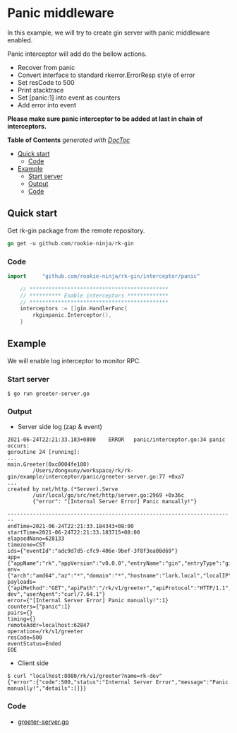 # Panic middleware
In this example, we will try to create gin server with panic middleware enabled.

Panic interceptor will add do the bellow actions.
- Recover from panic
- Convert interface to standard rkerror.ErrorResp style of error
- Set resCode to 500
- Print stacktrace
- Set [panic:1] into event as counters
- Add error into event

**Please make sure panic interceptor to be added at last in chain of interceptors.**

<!-- START doctoc generated TOC please keep comment here to allow auto update -->
<!-- DON'T EDIT THIS SECTION, INSTEAD RE-RUN doctoc TO UPDATE -->
**Table of Contents**  *generated with [DocToc](https://github.com/thlorenz/doctoc)*

- [Quick start](#quick-start)
  - [Code](#code)
- [Example](#example)
  - [Start server](#start-server)
  - [Output](#output)
  - [Code](#code-1)

<!-- END doctoc generated TOC please keep comment here to allow auto update -->

## Quick start
Get rk-gin package from the remote repository.

```go
go get -u github.com/rookie-ninja/rk-gin
```
### Code
```go
import     "github.com/rookie-ninja/rk-gin/interceptor/panic"
```
```go
    // ********************************************
    // ********** Enable interceptors *************
    // ********************************************
    interceptors := []gin.HandlerFunc{
        rkginpanic.Interceptor(),
    }
```

## Example
We will enable log interceptor to monitor RPC.

### Start server
```shell script
$ go run greeter-server.go
```

### Output
- Server side log (zap & event)
```shell script
2021-06-24T22:21:33.183+0800    ERROR   panic/interceptor.go:34 panic occurs:
goroutine 24 [running]:
...
main.Greeter(0xc0004fe100)
        /Users/dongxuny/workspace/rk/rk-gin/example/interceptor/panic/greeter-server.go:77 +0xa7
...
created by net/http.(*Server).Serve
        /usr/local/go/src/net/http/server.go:2969 +0x36c
        {"error": "[Internal Server Error] Panic manually!"}
```
```shell script
------------------------------------------------------------------------
endTime=2021-06-24T22:21:33.184343+08:00
startTime=2021-06-24T22:21:33.183715+08:00
elapsedNano=628133
timezone=CST
ids={"eventId":"adc9d7d5-cfc9-406e-9bef-3f8f3ea08d69"}
app={"appName":"rk","appVersion":"v0.0.0","entryName":"gin","entryType":"gin"}
env={"arch":"amd64","az":"*","domain":"*","hostname":"lark.local","localIP":"10.8.0.2","os":"darwin","realm":"*","region":"*"}
payloads={"apiMethod":"GET","apiPath":"/rk/v1/greeter","apiProtocol":"HTTP/1.1","apiQuery":"name=rk-dev","userAgent":"curl/7.64.1"}
error={"[Internal Server Error] Panic manually!":1}
counters={"panic":1}
pairs={}
timing={}
remoteAddr=localhost:62847
operation=/rk/v1/greeter
resCode=500
eventStatus=Ended
EOE
```
- Client side
```shell script
$ curl "localhost:8080/rk/v1/greeter?name=rk-dev"
{"error":{"code":500,"status":"Internal Server Error","message":"Panic manually!","details":[]}}
```

### Code
- [greeter-server.go](greeter-server.go)
